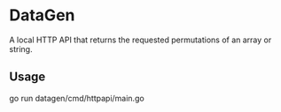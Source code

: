 # DataGen

A local HTTP API that returns the requested permutations of an array or string.

## Usage

go run datagen/cmd/httpapi/main.go